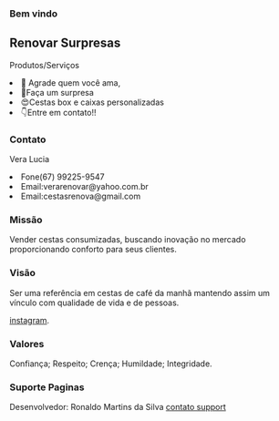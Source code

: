 ### Bem vindo

## Renovar Surpresas
<p>Produtos/Serviços</p>
<li>💖 Agrade quem você ama,</li>
<li>🤗Faça um surpresa</li>
<li>😍Cestas box e caixas personalizadas</li>
<li>👇Entre em contato!!</li>

### Contato

<p>Vera Lucia</p>
<li>Fone(67) 99225-9547</li>
<li>Email:verarenovar@yahoo.com.br</li>
<li>Email:cestasrenova@gmail.com</li>

### Missão

Vender cestas consumizadas, buscando inovação no mercado proporcionando conforto para seus clientes.


### Visão
Ser uma referência em cestas de café da manhã mantendo assim um vínculo com qualidade de vida e de pessoas.


[instagram](https://www.instagram.com/renovar.surpresas/).

### Valores

Confiança; Respeito; Crença; Humildade; Integridade.


### Suporte Paginas

Desenvolvedor: Ronaldo Martins da Silva [contato support](https://www.linkedin.com/in/ronaldo-martins-da-silva-a07131122/) 

